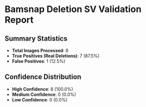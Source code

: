 # Bamsnap Deletion SV Validation Report

## Summary Statistics
- **Total Images Processed**: 8
- **True Positives (Real Deletions)**: 7 (87.5%)
- **False Positives**: 1 (12.5%)

## Confidence Distribution
- **High Confidence**: 8 (100.0%)
- **Medium Confidence**: 0 (0.0%)
- **Low Confidence**: 0 (0.0%)